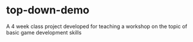 # top-down-demo
A 4 week class project developed for teaching a workshop on the topic of basic game development skills

